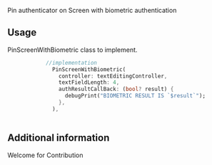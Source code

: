 <!--
This README describes the package. If you publish this package to pub.dev,
this README's contents appear on the landing page for your package.

For information about how to write a good package README, see the guide for
[writing package pages](https://dart.dev/guides/libraries/writing-package-pages).

For general information about developing packages, see the Dart guide for
[creating packages](https://dart.dev/guides/libraries/create-library-packages)
and the Flutter guide for
[developing packages and plugins](https://flutter.dev/developing-packages).
-->

Pin authenticator on Screen with biometric authentication


## Usage

PinScreenWithBiometric class to implement.

```dart
            //implementation
              PinScreenWithBiometric(
                controller: textEditingController,
                textFieldLength: 4,
                authResultCallBack: (bool? result) {
                  debugPrint("BIOMETRIC RESULT IS `$result`");
                },
              ),
           
```

## Additional information

Welcome for Contribution
